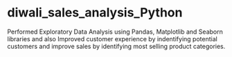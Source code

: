 # diwali_sales_analysis_Python
Performed Exploratory Data Analysis using Pandas, Matplotlib and Seaborn libraries and also  Improved customer experience by indentifying potential customers and improve sales by identifying most selling product categories.
